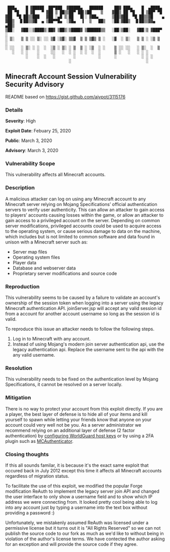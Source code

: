 ```
 ███▄    █ ▓█████  ██▀███  ▓█████▄   ██████     ██▓ ███▄    █  ▄████▄  
 ██ ▀█   █ ▓█   ▀ ▓██ ▒ ██▒▒██▀ ██▌▒██    ▒    ▓██▒ ██ ▀█   █ ▒██▀ ▀█  
▓██  ▀█ ██▒▒███   ▓██ ░▄█ ▒░██   █▌░ ▓██▄      ▒██▒▓██  ▀█ ██▒▒▓█    ▄ 
▓██▒  ▐▌██▒▒▓█  ▄ ▒██▀▀█▄  ░▓█▄   ▌  ▒   ██▒   ░██░▓██▒  ▐▌██▒▒▓▓▄ ▄██▒
▒██░   ▓██░░▒████▒░██▓ ▒██▒░▒████▓ ▒██████▒▒   ░██░▒██░   ▓██░▒ ▓███▀ ░
░ ▒░   ▒ ▒ ░░ ▒░ ░░ ▒▓ ░▒▓░ ▒▒▓  ▒ ▒ ▒▓▒ ▒ ░   ░▓  ░ ▒░   ▒ ▒ ░ ░▒ ▒  ░
░ ░░   ░ ▒░ ░ ░  ░  ░▒ ░ ▒░ ░ ▒  ▒ ░ ░▒  ░ ░    ▒ ░░ ░░   ░ ▒░  ░  ▒   
   ░   ░ ░    ░     ░░   ░  ░ ░  ░ ░  ░  ░      ▒ ░   ░   ░ ░ ░        
         ░    ░  ░   ░        ░          ░      ░           ░ ░ ░      
                            ░                                 ░        
```

## Minecraft Account Session Vulnerability Security Advisory

README based on https://gist.github.com/ajvpot/3115176

### Details
**Severity**: High

**Exploit Date**: Febuary 25, 2020

**Public**: March 3, 2020

**Advisory**: March 3, 2020

### Vulnerability Scope
This vulnerability affects all Minecraft accounts.

### Description
A malicious attacker can log on using any Minecraft account to any Minecraft server relying on Mojang Specifications’ official authentication servers to verify user authenticity. This can allow an attacker to gain access to players’ accounts causing losses within the game, or allow an attacker to gain access to a privileged account on the server. Depending on common server modifications, privileged accounts could be used to acquire access to the operating system, or cause serious damage to data on the machine, which includes but is not limited to common software and data found in unison with a Minecraft server such as:

  * Server map files
  * Operating system files
  * Player data
  * Database and webserver data
  * Proprietary server modifications and source code

### Reproduction
This vulnerability seems to be caused by a failure to validate an account's ownership of the session token when logging into a server using the legacy Minecraft authentication API. joinServer.jsp will accept any valid session id from a account for another account username so long as the session id is valid.

To reproduce this issue an attacker needs to follow the following steps.

   1. Log in to Minecraft with any account.
   2. Instead of using Mojang's modern join server authentication api, use the legacy authentication api. Replace the username sent to the api with the any valid username.

### Resolution
This vulnerability needs to be fixed on the authentication level by Mojang Specifications, it cannot be resolved on a server locally.

### Mitigation
There is no way to protect your account from this exploit directly. If you are a player, the best layer of defense is to hide all of your items and kill yourself to spawn while letting your friends know that anyone on your account could very well not be you. As a server administrator we recommend relying on an additional layer of defense (2 factor authentication) by [configuring WorldGuard host keys](https://worldguard.enginehub.org/en/latest/host-keys/) or by using a 2FA plugin such as [MCAuthenticator](https://www.spigotmc.org/resources/mcauthenticator.18727).

### Closing thoughts

If this all sounds familar, it is because it's the exact same exploit that occured back in July 2012 except this time it affects all Minecraft accounts regardless of migration status.

To facilitate the use of this exploit, we modified the popular Forge modification ReAuth to implement the legacy server join API and changed the user interface to only show a username field and to show which IP address we were connecting from. It looked pretty cool being able to log into any account just by typing a username into the text box without providing a password :)

Unfortunately, we mistakenly assumed ReAuth was licensed under a permissive license but it turns out it is "All Rights Reserved" so we can not publish the source code to our fork as much as we'd like to without being in violation of the author's license terms. We have contected the author asking for an exception and will provide the source code if they agree.